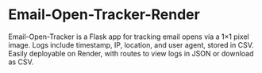 # Email-Open-Tracker-Render
Email-Open-Tracker is a Flask app for tracking email opens via a 1×1 pixel image. Logs include timestamp, IP, location, and user agent, stored in CSV. Easily deployable on Render, with routes to view logs in JSON or download as CSV.
